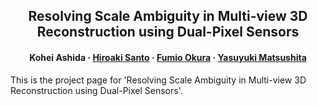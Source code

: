 <h2 align="center">Resolving Scale Ambiguity in Multi-view 3D Reconstruction using Dual-Pixel Sensors</h2>
<h4 align="center">
    <strong>Kohei Ashida</strong>
    ·
    <a href="https://sites.google.com/view/hiroaki-santo/"><strong>Hiroaki Santo</strong></a>
    ·
    <a href="http://cvl.ist.osaka-u.ac.jp/user/okura/"><strong>Fumio Okura</strong></a>
    ·
    <a href="http://www-infobiz.ist.osaka-u.ac.jp/en/member/matsushita/"><strong>Yasuyuki Matsushita</strong></a>
</h3>
This is the project page for 'Resolving Scale Ambiguity in Multi-view 3D Reconstruction using Dual-Pixel Sensors'.
